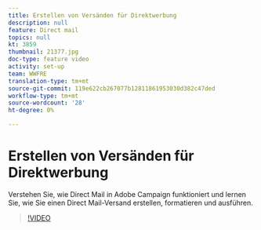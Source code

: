 ```yaml
---
title: Erstellen von Versänden für Direktwerbung
description: null
feature: Direct mail
topics: null
kt: 3859
thumbnail: 21377.jpg
doc-type: feature video
activity: set-up
team: WWFRE
translation-type: tm+mt
source-git-commit: 119e622cb267077b12811861953030d382c47ded
workflow-type: tm+mt
source-wordcount: '28'
ht-degree: 0%

---
```



# Erstellen von Versänden für Direktwerbung

Verstehen Sie, wie Direct Mail in Adobe Campaign funktioniert und lernen Sie, wie Sie einen Direct Mail-Versand erstellen, formatieren und ausführen.

>[!VIDEO](https://video.tv.adobe.com/v/21377?quality=12)
